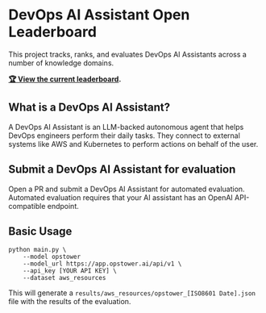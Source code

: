 # DevOps AI Assistant Open Leaderboard

This project tracks, ranks, and evaluates DevOps AI Assistants across a number of knowledge domains.

__[🏆 View the current leaderboard](https://docs.google.com/spreadsheets/d/1zR5X5-ad-B2KPqnu5h1Ejh4FCGBb1av2VIN_enYQDl8/edit?usp=sharing).__

## What is a DevOps AI Assistant?

A DevOps AI Assistant is an LLM-backed autonomous agent that helps DevOps engineers perform their daily tasks. They connect to external systems like AWS and Kubernetes to perform actions on behalf of the user.

## Submit a DevOps AI Assistant for evaluation

Open a PR and submit a DevOps AI Assistant for automated evaluation. Automated evaluation requires that your AI assistant has an OpenAI API-compatible endpoint.

## Basic Usage

```
python main.py \
    --model opstower
    --model_url https://app.opstower.ai/api/v1 \
    --api_key [YOUR API KEY] \
    --dataset aws_resources
```

This will generate a `results/aws_resources/opstower_[ISO8601 Date].json` file with the results of the evaluation.
